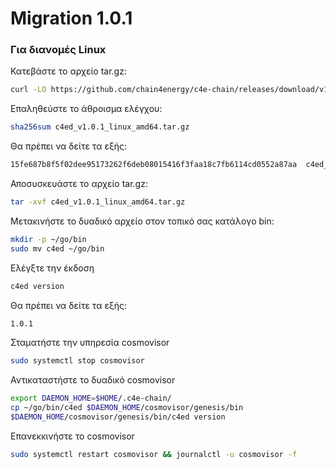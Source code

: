 <!--
order: 10
-->

# Migration 1.0.1
### Για διανομές Linux

Κατεβάστε το αρχείο tar.gz:

```bash
curl -LO https://github.com/chain4energy/c4e-chain/releases/download/v1.0.1/c4ed_v1.0.1_linux_amd64.tar.gz
```

Επαληθεύστε το άθροισμα ελέγχου:

```bash
sha256sum c4ed_v1.0.1_linux_amd64.tar.gz
```

Θα πρέπει να δείτε τα εξής:

```bash
15fe687b8f5f02dee95173262f6deb08015416f3faa18c7fb6114cd0552a87aa  c4ed_v1.0.1_linux_amd64.tar.gz
```

Αποσυσκευάστε το αρχείο tar.gz:

```bash
tar -xvf c4ed_v1.0.1_linux_amd64.tar.gz
```

Μετακινήστε το δυαδικό αρχείο στον τοπικό σας κατάλογο bin:

```bash
mkdir -p ~/go/bin
sudo mv c4ed ~/go/bin
```

Ελέγξτε την έκδοση
```bash
c4ed version
```

Θα πρέπει να δείτε τα εξής:

```bash
1.0.1
```
Σταματήστε την υπηρεσία cosmovisor
```bash
sudo systemctl stop cosmovisor
```

Αντικαταστήστε το δυαδικό cosmovisor
```bash
export DAEMON_HOME=$HOME/.c4e-chain/
cp ~/go/bin/c4ed $DAEMON_HOME/cosmovisor/genesis/bin
$DAEMON_HOME/cosmovisor/genesis/bin/c4ed version
```

Επανεκκινήστε το cosmovisor
```bash
sudo systemctl restart cosmovisor && journalctl -u cosmovisor -f
```
